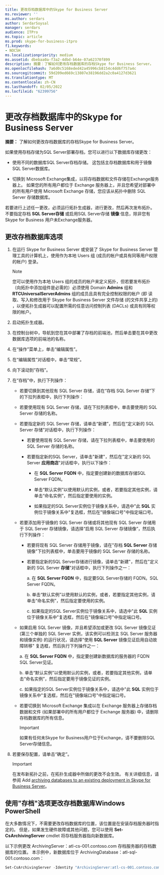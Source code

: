 ```yaml
---
title: 更改存档数据库中的Skype for Business Server
ms.reviewer: ''
ms.author: serdars
author: SerdarSoysal
manager: serdars
audience: ITPro
ms.topic: article
ms.prod: skype-for-business-itpro
f1.keywords:
- NOCSH
ms.localizationpriority: medium
ms.assetid: dbebaa0a-f3a2-4dbd-b64e-07a62370f899
description: 摘要：了解如何更改存档数据库的存档Skype for Business Server。
ms.openlocfilehash: 7a6d0c5168eded42a45996cb8154c4dd6f757a4c
ms.sourcegitcommit: 59d209ed669c13807e38196dd2a2c0a4127d3621
ms.translationtype: MT
ms.contentlocale: zh-CN
ms.lasthandoff: 02/05/2022
ms.locfileid: "62399756"
---
```

# <a name="change-archiving-database-options-in-skype-for-business-server"></a>更改存档数据库中的Skype for Business Server

**摘要：** 了解如何更改存档数据库的存档Skype for Business Server。
  
如果使用存档存储为SQL Server部署存档，您可以进行以下数据库存储更改：
  
- 使用不同的数据库SQL Server存档存储。 这包括主存档数据库和用于镜像SQL Server数据库。
    
- 切换到 Microsoft Exchange集成，以将存档数据和文件存储在Exchange服务器上。 如果您的所有用户都位于 Exchange 服务器上，并且您希望对部署中的所有用户使用 Microsoft Exchange 存储，您应该从拓扑中删除 SQL Server 存储数据库。 
    
若要进行上述任一更改，必须运行拓扑生成器，进行更改，然后再次发布拓扑。 不要指定存档 **SQL Server存储** 或启用SQL Server存储 **镜像** 信息，除非您有 Skype for Business 用户未Exchange服务器。
  
## <a name="change-archiving-database-options"></a>更改存档数据库选项

1. 在运行 Skype for Business Server 或安装了 Skype for Business Server 管理工具的计算机上，使用作为本地 Users 组 (成员的帐户或具有同等用户权限的帐户) 登录。
    
    > [!NOTE]
    > 您可以使用作为本地 Users 组的成员的帐户来定义拓扑，但若要发布拓扑（向拓扑中添加组件是必需的）必须使用 Domain **Admins** 组和 **RTCUniversalServerAdmins** 组的成员且具有完全控制权限的帐户 (即 读取、写入和修改用于 Skype for Business Server 文件存储 (的文件共享上的) ，以便拓扑生成器可以配置所需的任意访问控制列表 (DACLs) 或具有同等权限的帐户。
  
2. 启动拓扑生成器。
    
3. 在控制台树中，导航到您在其中部署了存档的前端池，然后单击要在其中更改数据库选项的前端池的名称。
    
4. 在“操作”菜单上，单击“编辑属性”。 
    
5. 在“编辑属性”对话框中，单击“常规”。
    
6. 向下滚动到“存档”。
    
7. 在“存档”中，执行下列操作：
    
   - 若要切换到其他现有 SQL Server 存储，请在“存档 SQL Server 存储”下的下拉列表框中，执行下列操作：
    
   - 若要使用现有 SQL Server 存储，请在下拉列表框中，单击要使用的 SQL Server 存储的名称。
    
   - 若要指定新的 SQL Server 存储，请单击“新建”，然后在“定义新的 SQL Server 存储”对话框中，执行下列操作：
    
     - 若要使用现有 SQL Server 存储，请在下拉列表框中，单击要使用的 SQL Server 存储的名称。
    
     - 若要指定新的SQL Server，请单击"新建"，然后在"定义新的 SQL Server **应用商店**"对话框中，执行以下操作：
    
       - 在 **SQL Server FQDN** 中，指定要创建新的数据库存储SQL Server FQDN。
    
       - 单击“默认实例”以使用默认的实例，或者，若要指定其他实例，请单击“命名实例”，然后指定要使用的实例。
    
       - 如果指定的SQL Server实例位于镜像关系中，请选中"此 **SQL** 实例位于镜像关系中"复选框，然后在"镜像端口号"中指定端口号。
    
   - 若要添加用于镜像的 SQL Server 存储或将其他现有 SQL Server 存储用于 SQL Server 存储镜像，请选择“启用 SQL Server 存储镜像”，然后执行下列操作：
    
     - 若要将现有 SQL Server 存储用于镜像，请在"存档 **SQL Server** 存储镜像"下拉列表框中，单击要用于镜像的 SQL Server 存储的名称。
    
     - 若要指定新的SQL Server存储进行镜像，请单击"新建"，然后在"定义新的 SQL Server **存储**"对话框中，执行下列操作之一：
    
       a. 在 **SQL Server FQDN** 中，指定要SQL Server存储的 FQDN。SQL Server FQDN。
    
       b. 单击“默认实例”以使用默认的实例，或者，若要指定其他实例，请单击“命名实例”，然后指定要使用的实例。
    
       c. 如果指定的SQL Server实例位于镜像关系中，请选中"此 **SQL** 实例位于镜像关系中"复选框，然后在"镜像端口号"中指定端口号。
    
   - 如果启用 SQL Server 镜像，并且希望添加或更改 SQL Server 镜像见证 (第三个单独的 SQL Server 实例，该实例可以检测主 SQL Server 服务器和镜像实例) 的运行状况，请选择"使用 **SQL Server** 镜像见证启用自动故障转移" 复选框，然后执行下列操作之一：
    
      a. 在 **SQL Server FQDN** 中，指定要创建新数据库的服务器的 FQDN SQL Server见证。
    
      b. 单击“默认实例”以使用默认的实例，或者，若要指定其他实例，请单击“命名实例”，然后指定要用于镜像见证的实例。
    
      c. 如果指定的SQL Server实例位于镜像关系中，请选中"此 **SQL** 实例位于镜像关系中"复选框，然后在"镜像端口号"中指定端口号。
    
   - 若要切换到 Microsoft Exchange 集成以在 Exchange 服务器上存储存档数据和文件 (如果部署中的所有用户都位于 Exchange 服务器) 中，请删除存档数据库的所有信息。
    
     > [!IMPORTANT]
     > 如果有任何未Skype for Business用户位于Exchange，请不要删除SQL Server存储信息。 
  
8. 若要保存配置，请单击“确定”。
    
    > [!IMPORTANT]
    > 在发布新拓扑之前，在拓扑生成器中所做的更改不会生效。 有关详细信息，请参阅 Add [archiving databases to an existing deployment in Skype for Business Server](../../deploy/deploy-archiving/add-archiving-databases.md)。 
  
## <a name="change-the-location-of-the-archiving-database-by-using-windows-powershell"></a>使用"存档"选项更改存档数据库Windows PowerShell

在大多数情况下，不需要更改存档数据库的位置，该位置是在安装存档服务器时指定的。 但是，如果发生硬件故障或其他问题，您可以使用 **Set-CsArchivingServer** cmdlet 将存档服务器指向新数据库。
  
以下示例更改 ArchivingServer：atl-cs-001.contoso.com 存档服务器的存档数据库的位置。 本示例中，新数据库位于 ArchivingDatabase：atl-sql-001.contoso.com：
  
```PowerShell
Set-CsArchivingServer -Identity "ArchivingServer:atl-cs-001.contoso.com" -ArchivingDatabase "ArchivingDatabase:atl-sql-001.contoso.com"
```


